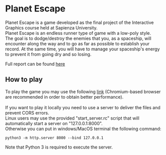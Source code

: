 
# Planet Escape
Planet Escape is a game developed as the final project of the Interactive Graphics course held at Sapienza University.<br/>
Planet Escape is an endless runner type of game with a low-poly style.<br/>
The goal is to dodge/destroy the enemies that you, as a spaceship, will encounter along the way and to go as far as possible to establish your record. At the same time, you will have to manage your spaceship's energy to prevent it from going dry and so losing.

Full report can be found [here](doc/report.pdf)

## How to play
To play the game you may use the following [link](https://leosarra.github.io/planet-escape-game/) (Chromium-based browser are recommended in order to obtain better performance).<br/><br/>
If you want to play it locally you need to use a server to deliver the files and prevent CORS errors.<br/>
Linux users may use the provided "start_server.rc" script that will automatically start a server on "127.0.0.1:8000".<br/>
Otherwise you can put in windows/MacOS terminal the following command:

    python3 -m http.server 8000 --bind 127.0.0.1
Note that Python 3 is required to execute the server.
